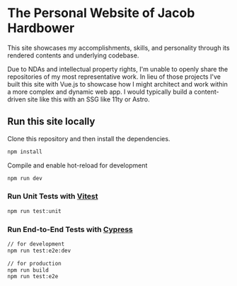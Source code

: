 # The Personal Website of Jacob Hardbower

This site showcases my accomplishments, skills, and personality through its rendered contents and underlying codebase.

Due to NDAs and intellectual property rights, I'm unable to openly share the repositories of my most representative work. In lieu of those projects I've built this site with Vue.js to showcase how I might architect and work within a more complex and dynamic web app. I would typically build a content-driven site like this with an SSG like 11ty or Astro.

## Run this site locally

Clone this repository and then install the dependencies.

```sh
npm install
```

Compile and enable hot-reload for development

```sh
npm run dev
```

### Run Unit Tests with [Vitest](https://vitest.dev/)

```sh
npm run test:unit
```

### Run End-to-End Tests with [Cypress](https://www.cypress.io/)

```sh
// for development
npm run test:e2e:dev

// for production
npm run build
npm run test:e2e
```
